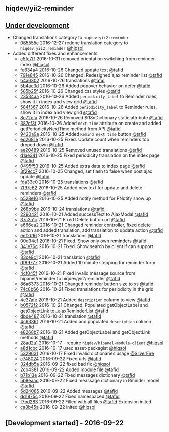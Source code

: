 ## hiqdev/yii2-reminder

## [Under development]

- Changed translations category to `hiqdev:yii2:reminder`
    - [065555c] 2016-12-27 redone translation category to `hiqdev:yii2:reminder` [@hiqsol]
- Added different fixes and enhancements
    - [c5fe7f1] 2016-10-31 removed orientation switching from reminder index [@hiqsol]
    - [fe634a4] 2016-10-26 Changed update text [@tafid]
    - [791e845] 2016-10-26 Changed. Redesigned ajax reminder list [@tafid]
    - [b4a6302] 2016-10-26 translations [@tafid]
    - [5b4ac3d] 2016-10-26 Added popover behavior on defer [@tafid]
    - [585b25f] 2016-10-26 Changed css styles [@tafid]
    - [23534aa] 2016-10-26 Added `periodicity_label` to Reminder rules, show it in index and view grid [@tafid]
    - [584f367] 2016-10-26 Added `periodicity_label` to Reminder rules, show it in index and view grid [@tafid]
    - [8e72cfa] 2016-10-26 Removed $i18nDictionary static attribute [@tafid]
    - [387cf3f] 2016-10-26 Added `next_time` attribute on create and added getPeriodicityNextTime method from API [@tafid]
    - [9420a9a] 2016-10-25 Added `Remind next time` button [@tafid]
    - [ed2681e] 2016-10-25 Fixed. Update count when reminders top droped down [@tafid]
    - [ae20489] 2016-10-25 Removed unused translations [@tafid]
    - [d1ae341] 2016-10-25 Fixed periodicity translation on the index page [@tafid]
    - [0495f53] 2016-10-25 Added extra data to index page [@tafid]
    - [3f29cc7] 2016-10-25 Changed, set flash to false when post ajax update [@tafid]
    - [fda33e0] 2016-10-25 translations [@tafid]
    - [7f97c62] 2016-10-25 Added new text for update and delete reminders [@tafid]
    - [b528e16] 2016-10-25 Added notify method for PNotify show up [@tafid]
    - [268b9be] 2016-10-24 translations [@tafid]
    - [2290421] 2016-10-21 Added successText to AjaxModal [@tafid]
    - [37c3a1c] 2016-10-21 Fixed Delete button url [@tafid]
    - [a666ea2] 2016-10-21 Changed reminder controller, fixed delete action and added translation, add translation to update action [@tafid]
    - [eef2b16] 2016-10-21 translations [@tafid]
    - [00d34e1] 2016-10-21 Fixed. Show only own reminders [@tafid]
    - [341e76c] 2016-10-21 Fixed. Show search by client if can support [@tafid]
    - [33ce9c1] 2016-10-21 translation [@tafid]
    - [df89777] 2016-10-21 Added 10 minute stepping for reminder form [@tafid]
    - [4cf045f] 2016-10-21 Fixed invalid message source from hipanel/reminder to hiqdev/yii2/reminder [@tafid]
    - [86a6373] 2016-10-21 Changed reminder button size to xs [@tafid]
    - [74c8b66] 2016-10-21 Fixed translations for periodicity in the grid [@tafid]
    - [4e37afe] 2016-10-21 Added `description` column to view [@tafid]
    - [b0572f2] 2016-10-21 Changed. Populated getObjectLabel and getObjectLink to _ajaxReminderList [@tafid]
    - [dbde487] 2016-10-21 translation [@tafid]
    - [4c9336f] 2016-10-21 Added and populated `description` column [@tafid]
    - [e8268b7] 2016-10-21 Added getObjectLabel and getObjectLink methods [@tafid]
    - [28ad2a1] 2016-10-17 - require `hiqdev/hipanel-module-client` [@hiqsol]
    - [a8d1cbc] 2016-10-17 used asset-packagist [@hiqsol]
    - [5329631] 2016-10-17 Fixed invalid dictionaries usage [@SilverFire]
    - [c748024] 2016-09-22 Fixed urls [@tafid]
    - [324db5a] 2016-09-22 fixed bad fix [@hiqsol]
    - [2cb4381] 2016-09-22 Added module file [@tafid]
    - [b71b13e] 2016-09-22 Fixed messages dictionary [@tafid]
    - [5b8eaad] 2016-09-22 Fixed meassage dictionary in Rminder model [@tafid]
    - [5d24085] 2016-09-22 Added messages [@tafid]
    - [dd1875c] 2016-09-22 Fixed namespaced [@tafid]
    - [f7bd283] 2016-09-22 Filled with all files [@tafid]
Extension inited
    - [ca8b45a] 2016-09-22 inited [@hiqsol]

## [Development started] - 2016-09-22

[@hiqsol]: https://github.com/hiqsol
[sol@hiqdev.com]: https://github.com/hiqsol
[@SilverFire]: https://github.com/SilverFire
[d.naumenko.a@gmail.com]: https://github.com/SilverFire
[@tafid]: https://github.com/tafid
[andreyklochok@gmail.com]: https://github.com/tafid
[@BladeRoot]: https://github.com/BladeRoot
[bladeroot@hiqdev.com]: https://github.com/BladeRoot
[065555c]: https://github.com/hiqdev/yii2-reminder/commit/065555c
[c5fe7f1]: https://github.com/hiqdev/yii2-reminder/commit/c5fe7f1
[fe634a4]: https://github.com/hiqdev/yii2-reminder/commit/fe634a4
[791e845]: https://github.com/hiqdev/yii2-reminder/commit/791e845
[b4a6302]: https://github.com/hiqdev/yii2-reminder/commit/b4a6302
[5b4ac3d]: https://github.com/hiqdev/yii2-reminder/commit/5b4ac3d
[585b25f]: https://github.com/hiqdev/yii2-reminder/commit/585b25f
[23534aa]: https://github.com/hiqdev/yii2-reminder/commit/23534aa
[584f367]: https://github.com/hiqdev/yii2-reminder/commit/584f367
[8e72cfa]: https://github.com/hiqdev/yii2-reminder/commit/8e72cfa
[387cf3f]: https://github.com/hiqdev/yii2-reminder/commit/387cf3f
[9420a9a]: https://github.com/hiqdev/yii2-reminder/commit/9420a9a
[ed2681e]: https://github.com/hiqdev/yii2-reminder/commit/ed2681e
[ae20489]: https://github.com/hiqdev/yii2-reminder/commit/ae20489
[d1ae341]: https://github.com/hiqdev/yii2-reminder/commit/d1ae341
[0495f53]: https://github.com/hiqdev/yii2-reminder/commit/0495f53
[3f29cc7]: https://github.com/hiqdev/yii2-reminder/commit/3f29cc7
[fda33e0]: https://github.com/hiqdev/yii2-reminder/commit/fda33e0
[7f97c62]: https://github.com/hiqdev/yii2-reminder/commit/7f97c62
[b528e16]: https://github.com/hiqdev/yii2-reminder/commit/b528e16
[268b9be]: https://github.com/hiqdev/yii2-reminder/commit/268b9be
[2290421]: https://github.com/hiqdev/yii2-reminder/commit/2290421
[37c3a1c]: https://github.com/hiqdev/yii2-reminder/commit/37c3a1c
[a666ea2]: https://github.com/hiqdev/yii2-reminder/commit/a666ea2
[eef2b16]: https://github.com/hiqdev/yii2-reminder/commit/eef2b16
[00d34e1]: https://github.com/hiqdev/yii2-reminder/commit/00d34e1
[341e76c]: https://github.com/hiqdev/yii2-reminder/commit/341e76c
[33ce9c1]: https://github.com/hiqdev/yii2-reminder/commit/33ce9c1
[df89777]: https://github.com/hiqdev/yii2-reminder/commit/df89777
[4cf045f]: https://github.com/hiqdev/yii2-reminder/commit/4cf045f
[86a6373]: https://github.com/hiqdev/yii2-reminder/commit/86a6373
[74c8b66]: https://github.com/hiqdev/yii2-reminder/commit/74c8b66
[4e37afe]: https://github.com/hiqdev/yii2-reminder/commit/4e37afe
[b0572f2]: https://github.com/hiqdev/yii2-reminder/commit/b0572f2
[dbde487]: https://github.com/hiqdev/yii2-reminder/commit/dbde487
[4c9336f]: https://github.com/hiqdev/yii2-reminder/commit/4c9336f
[e8268b7]: https://github.com/hiqdev/yii2-reminder/commit/e8268b7
[28ad2a1]: https://github.com/hiqdev/yii2-reminder/commit/28ad2a1
[a8d1cbc]: https://github.com/hiqdev/yii2-reminder/commit/a8d1cbc
[5329631]: https://github.com/hiqdev/yii2-reminder/commit/5329631
[c748024]: https://github.com/hiqdev/yii2-reminder/commit/c748024
[324db5a]: https://github.com/hiqdev/yii2-reminder/commit/324db5a
[2cb4381]: https://github.com/hiqdev/yii2-reminder/commit/2cb4381
[b71b13e]: https://github.com/hiqdev/yii2-reminder/commit/b71b13e
[5b8eaad]: https://github.com/hiqdev/yii2-reminder/commit/5b8eaad
[5d24085]: https://github.com/hiqdev/yii2-reminder/commit/5d24085
[dd1875c]: https://github.com/hiqdev/yii2-reminder/commit/dd1875c
[f7bd283]: https://github.com/hiqdev/yii2-reminder/commit/f7bd283
[ca8b45a]: https://github.com/hiqdev/yii2-reminder/commit/ca8b45a
[Under development]: https://github.com/hiqdev/yii2-reminder/releases
